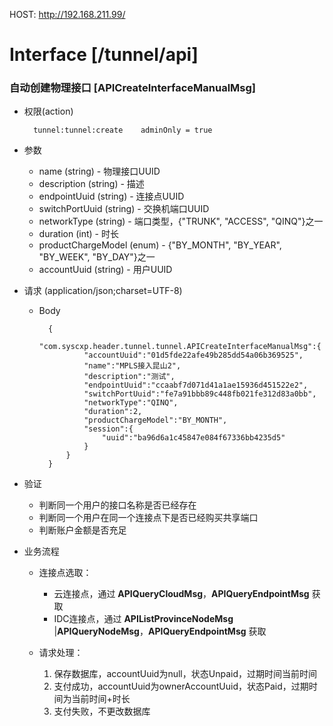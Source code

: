 HOST: http://192.168.211.99/

# Interface [/tunnel/api]

### 自动创建物理接口 [APICreateInterfaceManualMsg]

+ 权限(action)
    
        tunnel:tunnel:create    adminOnly = true

+ 参数
    + name (string) - 物理接口UUID
    + description (string) - 描述
    + endpointUuid (string) - 连接点UUID
    + switchPortUuid (string) - 交换机端口UUID
    + networkType (string) - 端口类型，{"TRUNK", "ACCESS", "QINQ"}之一
    + duration (int) - 时长
    + productChargeModel (enum) - {"BY_MONTH", "BY_YEAR", "BY_WEEK", "BY_DAY"}之一
    + accountUuid (string) - 用户UUID
        
+ 请求 (application/json;charset=UTF-8)

    + Body
    
            {
                "com.syscxp.header.tunnel.tunnel.APICreateInterfaceManualMsg":{
                    "accountUuid":"01d5fde22afe49b285dd54a06b369525",
                    "name":"MPLS接入昆山2",
                    "description":"测试",
                    "endpointUuid":"ccaabf7d071d41a1ae15936d451522e2",
                    "switchPortUuid":"fe7a91bbb89c448fb021fe312d83a0bb",
                    "networkType":"QINQ",
                    "duration":2,
                    "productChargeModel":"BY_MONTH",
                    "session":{
                        "uuid":"ba96d6a1c45847e084f67336bb4235d5"
                    }
                }
            }

+ 验证

    + 判断同一个用户的接口名称是否已经存在
    + 判断同一个用户在同一个连接点下是否已经购买共享端口
    + 判断账户金额是否充足
    
+ 业务流程
    
    + 连接点选取：
    
        + 云连接点，通过 **APIQueryCloudMsg**，**APIQueryEndpointMsg** 获取
        + IDC连接点，通过 **APIListProvinceNodeMsg** |**APIQueryNodeMsg**，**APIQueryEndpointMsg** 获取
    
    + 请求处理：
        
        1. 保存数据库，accountUuid为null，状态Unpaid，过期时间当前时间
        2. 支付成功，accountUuid为ownerAccountUuid，状态Paid，过期时间为当前时间+时长
        3. 支付失败，不更改数据库
    